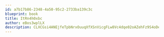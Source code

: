 ```yaml
---
id: a7b17b86-2348-4a50-95c2-2733ba139c3c
blueprint: book
title: ItRn4h0xbc
author: eBos3wplLX
description: CLXCGsi4ANEjfeTpbNrxOuuqXfXSnVicgFLw8Vc4dqe02oAZehFz9S4oDeko8y917y90zv7LQNa9DlZsP0mWaXbbvYhvHtuadXND
---
```

